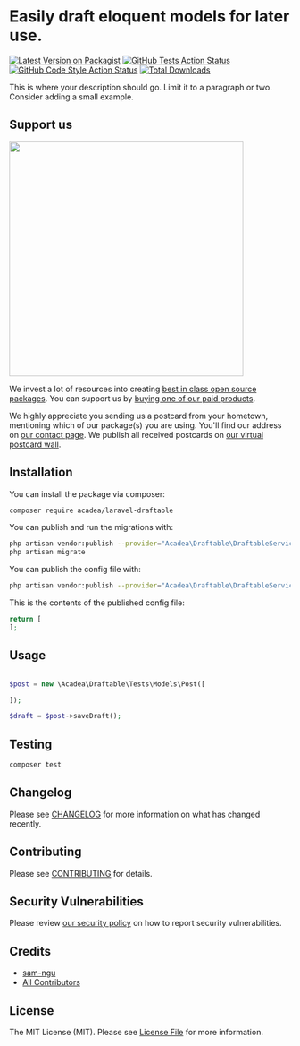 # Easily draft eloquent models for later use.

[![Latest Version on Packagist](https://img.shields.io/packagist/v/acadea/laravel-draftable.svg?style=flat-square)](https://packagist.org/packages/acadea/laravel-draftable)
[![GitHub Tests Action Status](https://img.shields.io/github/workflow/status/acadea/laravel-draftable/run-tests?label=tests)](https://github.com/acadea/laravel-draftable/actions?query=workflow%3ATests+branch%3Amaster)
[![GitHub Code Style Action Status](https://img.shields.io/github/workflow/status/acadea/laravel-draftable/Check%20&%20fix%20styling?label=code%20style)](https://github.com/acadea/laravel-draftable/actions?query=workflow%3A"Check+%26+fix+styling"+branch%3Amaster)
[![Total Downloads](https://img.shields.io/packagist/dt/acadea/laravel-draftable.svg?style=flat-square)](https://packagist.org/packages/acadea/laravel-draftable)


This is where your description should go. Limit it to a paragraph or two. Consider adding a small example.

## Support us

[<img src="https://github-ads.s3.eu-central-1.amazonaws.com/package-laravel-draftable-laravel.jpg?t=1" width="419px" />](https://spatie.be/github-ad-click/package-laravel-draftable-laravel)

We invest a lot of resources into creating [best in class open source packages](https://spatie.be/open-source). You can support us by [buying one of our paid products](https://spatie.be/open-source/support-us).

We highly appreciate you sending us a postcard from your hometown, mentioning which of our package(s) you are using. You'll find our address on [our contact page](https://spatie.be/about-us). We publish all received postcards on [our virtual postcard wall](https://spatie.be/open-source/postcards).

## Installation

You can install the package via composer:

```bash
composer require acadea/laravel-draftable
```

You can publish and run the migrations with:

```bash
php artisan vendor:publish --provider="Acadea\Draftable\DraftableServiceProvider" --tag="draftable-migrations"
php artisan migrate
```

You can publish the config file with:
```bash
php artisan vendor:publish --provider="Acadea\Draftable\DraftableServiceProvider" --tag="draftable-config"
```

This is the contents of the published config file:

```php
return [
];
```

## Usage

```php

$post = new \Acadea\Draftable\Tests\Models\Post([

]);

$draft = $post->saveDraft();

```

## Testing

```bash
composer test
```

## Changelog

Please see [CHANGELOG](CHANGELOG.md) for more information on what has changed recently.

## Contributing

Please see [CONTRIBUTING](.github/CONTRIBUTING.md) for details.

## Security Vulnerabilities

Please review [our security policy](../../security/policy) on how to report security vulnerabilities.

## Credits

- [sam-ngu](https://github.com/sam-ngu)
- [All Contributors](../../contributors)

## License

The MIT License (MIT). Please see [License File](LICENSE.md) for more information.
